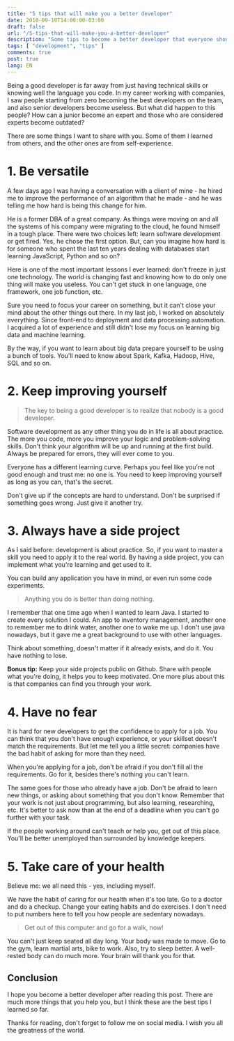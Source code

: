 ```yaml
---
title: "5 tips that will make you a better developer"
date: 2018-09-10T14:00:00-03:00
draft: false
url: "/5-tips-that-will-make-you-a-better-developer"
description: "Some tips to become a better developer that everyone should know about."
tags: [ "development", "tips" ]
comments: true
post: true
lang: EN
---
```


Being a good developer is far away from just having technical skills or knowing well the language you code. In my career working with companies, I saw people starting from zero becoming the best developers on the team, and also senior developers become useless. But what did happen to this people? How can a junior become an expert and those who are considered experts become outdated?

There are some things I want to share with you. Some of them I learned from others, and the other ones are from self-experience.

# 1. Be versatile
A few days ago I was having a conversation with a client of mine - he hired me to improve the performance of an algorithm that he made - and he was telling me how hard is being this change for him.

He is a former DBA of a great company. As things were moving on and all the systems of his company were migrating to the cloud, he found himself in a tough place. There were two choices left: learn software development or get fired.  Yes, he chose the first option. But, can you imagine how hard is for someone who spent the last ten years dealing with databases start learning JavaScript, Python and so on?

Here is one of the most important lessons I ever learned: don't freeze in just one technology. The world is changing fast and knowing how to do only one thing will make you useless. You can't get stuck in one language, one framework, one job function, etc.

Sure you need to focus your career on something, but it can't close your mind about the other things out there. In my last job, I worked on absolutely everything. Since front-end to deployment and data processing automation. I acquired a lot of experience and still didn't lose my focus on learning big data and machine learning.

By the way, if you want to learn about big data prepare yourself to be using a bunch of tools. You'll need to know about Spark, Kafka, Hadoop, Hive, SQL and so on.

# 2. Keep improving yourself
> The key to being a good developer is to realize that nobody is a good developer.

Software development as any other thing you do in life is all about practice. The more you code, more you improve your logic and problem-solving skills. Don't think your algorithm will be up and running at the first build. Always be prepared for errors, they will ever come to you.

Everyone has a different learning curve. Perhaps you feel like you're not good enough and trust me: no one is. You need to keep improving yourself as long as you can, that's the secret.

Don't give up if the concepts are hard to understand. Don't be surprised if something goes wrong. Just give it another try.

# 3. Always have a side project

As I said before: development is about practice. So, if you want to master a skill you need to apply it to the real world. By having a side project, you can implement what you're learning and get used to it.

You can build any application you have in mind, or even run some code experiments. 

> Anything you do is better than doing nothing.

I remember that one time ago when I wanted to learn Java. I started to create every solution I could. An app to inventory management, another one to remember me to drink water, another one to wake me up. I don't use java nowadays, but it gave me a great background to use with other languages.

Think about something, doesn't matter if it already exists, and do it. You have nothing to lose.

**Bonus tip:** Keep your side projects public on Github. Share with people what you're doing, it helps you to keep motivated. One more plus about this is that companies can find you through your work.

# 4. Have no fear

It is hard for new developers to get the confidence to apply for a job. You can think that you don't have enough experience, or your skillset doesn't match the requirements. But let me tell you a little secret: companies have the bad habit of asking for more than they need.

When you're applying for a job, don't be afraid if you don't fill all the requirements. Go for it, besides there's nothing you can't learn.

The same goes for those who already have a job. Don't be afraid to learn new things, or asking about something that you don't know. Remember that your work is not just about programming, but also learning, researching, etc. It's better to ask now than at the end of a deadline when you can't go further with your task.

If the people working around can't teach or help you, get out of this place. You'll be better unemployed than surrounded by knowledge keepers.

# 5. Take care of your health

Believe me: we all need this - yes, including myself. 

We have the habit of caring for our health when it's too late. Go to a doctor and do a checkup. Change your eating habits and do exercises. I don't need to put numbers here to tell you how people are sedentary nowadays. 

> Get out of this computer and go for a walk, now!

You can't just keep seated all day long. Your body was made to move. Go to the gym, learn martial arts, bike to work.  Also, try to sleep better. A well-rested body can do much more. Your brain will thank you for that.

## Conclusion

I hope you become a better developer after reading this post. There are much more things that you help you, but I think these are the best tips I learned so far.

Thanks for reading, don't forget to follow me on social media. I wish you all the greatness of the world.
